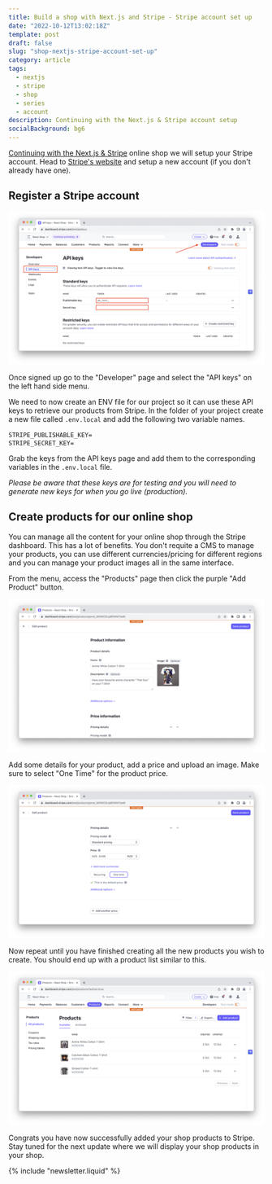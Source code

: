 ```yaml
---
title: Build a shop with Next.js and Stripe - Stripe account set up
date: "2022-10-12T13:02:18Z"
template: post
draft: false
slug: "shop-nextjs-stripe-account-set-up"
category: article
tags:
  - nextjs
  - stripe
  - shop
  - series
  - account
description: Continuing with the Next.js & Stripe account setup
socialBackground: bg6
---
```


[Continuing with the Next.js & Stripe](https://andrewford.co.nz/articles/shop-nextjs-stripe-introduction/) online shop we will setup your Stripe account. Head to [Stripe's website](https://dashboard.stripe.com/register) and setup a new account (if you don't already have one).

## Register a Stripe account

![Stripe Developers API keys page](stripe-api-page.png)

Once signed up go to the "Developer" page and select the "API keys" on the left hand side menu.

We need to now create an ENV file for our project so it can use these API keys to retrieve our products from Stripe. In the folder of your project create a new file called `.env.local` and add the following two variable names.

```
STRIPE_PUBLISHABLE_KEY=
STRIPE_SECRET_KEY=
```

Grab the keys from the API keys page and add them to the corresponding variables in the `.env.local` file.

_Please be aware that these keys are for testing and you will need to generate new keys for when you go live (production)._

## Create products for our online shop

You can manage all the content for your online shop through the Stripe dashboard. This has a lot of benefits. You don't requite a CMS to manage your products, you can use different currencies/pricing for different regions and you can manage your product images all in the same interface.

From the menu, access the "Products" page then click the purple "Add Product" button.

![Product information form](add-product-stripe.png)

Add some details for your product, add a price and upload an image. Make sure to select "One Time" for the product price.

![Product One Time price](product-one-time-price.png)

Now repeat until you have finished creating all the new products you wish to create. You should end up with a product list similar to this.

![List of products on Stripe](stripe-products-list.png)

Congrats you have now successfully added your shop products to Stripe. Stay tuned for the next update where we will display your shop products in your shop.

{% include "newsletter.liquid" %}
